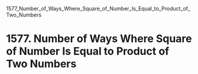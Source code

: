 1577_Number_of_Ways_Where_Square_of_Number_Is_Equal_to_Product_of_Two_Numbers
# 1577. Number of Ways Where Square of Number Is Equal to Product of Two Numbers

